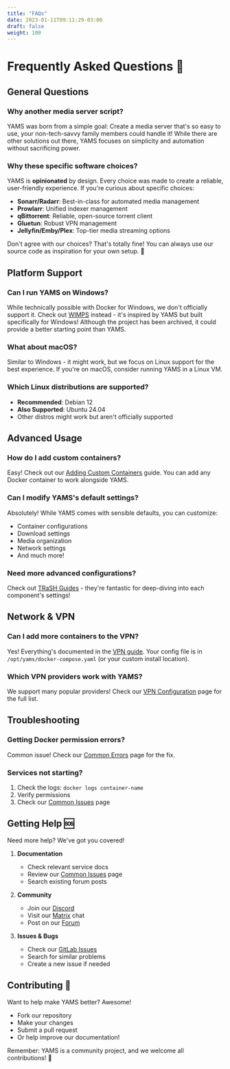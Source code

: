 ```yaml
---
title: "FAQs"
date: 2023-01-11T09:11:29-03:00
draft: false
weight: 100
---
```


# Frequently Asked Questions 🤔

## General Questions

### Why another media server script?
YAMS was born from a simple goal: Create a media server that's so easy to use, your non-tech-savvy family members could handle it! While there are other solutions out there, YAMS focuses on simplicity and automation without sacrificing power.

### Why these specific software choices?
YAMS is **opinionated** by design. Every choice was made to create a reliable, user-friendly experience. If you're curious about specific choices:

- **Sonarr/Radarr**: Best-in-class for automated media management
- **Prowlarr**: Unified indexer management
- **qBittorrent**: Reliable, open-source torrent client
- **Gluetun**: Robust VPN management
- **Jellyfin/Emby/Plex**: Top-tier media streaming options

Don't agree with our choices? That's totally fine! You can always use our source code as inspiration for your own setup. 🔧

## Platform Support

### Can I run YAMS on Windows?
While technically possible with Docker for Windows, we don't officially support it. Check out [WIMPS](https://github.com/Xaque8787/WIMPS) instead - it's inspired by YAMS but built specifically for Windows! Although the project has been archived, it could provide a better starting point than YAMS.

### What about macOS?
Similar to Windows - it might work, but we focus on Linux support for the best experience. If you're on macOS, consider running YAMS in a Linux VM.

### Which Linux distributions are supported?
- **Recommended**: Debian 12
- **Also Supported**: Ubuntu 24.04
- Other distros might work but aren't officially supported

## Advanced Usage

### How do I add custom containers?
Easy! Check out our [Adding Custom Containers](/advanced/add-your-own-containers/) guide. You can add any Docker container to work alongside YAMS.

### Can I modify YAMS's default settings?
Absolutely! While YAMS comes with sensible defaults, you can customize:
- Container configurations
- Download settings
- Media organization
- Network settings
- And much more!

### Need more advanced configurations?
Check out [TRaSH Guides](https://trash-guides.info/) - they're fantastic for deep-diving into each component's settings!

## Network & VPN

### Can I add more containers to the VPN?
Yes! Everything's documented in the [VPN guide](https://github.com/qdm12/gluetun-wiki/blob/main/setup/connect-a-container-to-gluetun.md). Your config file is in `/opt/yams/docker-compose.yaml` (or your custom install location).

### Which VPN providers work with YAMS?
We support many popular providers! Check our [VPN Configuration](/advanced/vpn/#official-supported-vpns) page for the full list.

## Troubleshooting

### Getting Docker permission errors?
Common issue! Check our [Common Errors](/faqs/common-errors/#common-docker-permission-errors) page for the fix.

### Services not starting?
1. Check the logs: `docker logs container-name`
2. Verify permissions
3. Check our [Common Issues](/faqs/common-errors/) page

## Getting Help 🆘

Need more help? We've got you covered!

1. **Documentation**
   - Check relevant service docs
   - Review our [Common Issues](/faqs/common-errors/) page
   - Search existing forum posts

2. **Community**
   - Join our [Discord](https://discord.gg/Gwae3tNMST)
   - Visit our [Matrix](https://matrix.to/#/#yams-space:rogs.me) chat
   - Post on our [Forum](https://forum.yams.media)

3. **Issues & Bugs**
   - Check our [GitLab Issues](https://gitlab.com/rogs/yams/-/issues)
   - Search for similar problems
   - Create a new issue if needed

## Contributing 🤝

Want to help make YAMS better? Awesome!
- Fork our repository
- Make your changes
- Submit a pull request
- Or help improve our documentation!

Remember: YAMS is a community project, and we welcome all contributions! 🌟
